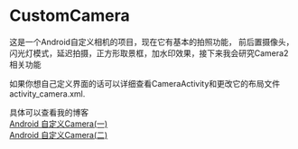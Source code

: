 # CustomCamera


这是一个Android自定义相机的项目，现在它有基本的拍照功能， 前后置摄像头，闪光灯模式，延迟拍摄，正方形取景框，加水印效果，接下来我会研究Camera2 相关功能

如果你想自己定义界面的话可以详细查看CameraActivity和更改它的布局文件activity_camera.xml.

具体可以查看我的博客  
[Android 自定义Camera(一)](http://blog.csdn.net/coderyue/article/details/50927177)  
[Android 自定义Camera(二)](http://blog.csdn.net/coderyue/article/details/50966918)
